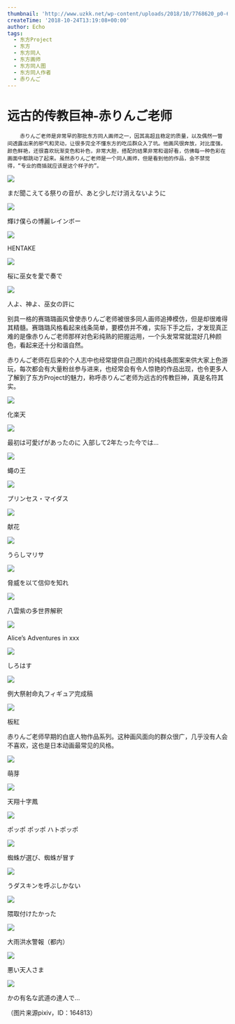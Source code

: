 ```yaml
---
thumbnail: 'http://www.uzkk.net/wp-content/uploads/2018/10/7768620_p0-641x510.jpg'
createTime: '2018-10-24T13:19:08+00:00'
author: Echo
tags:
  - 东方Project
  - 东方
  - 东方同人
  - 东方画师
  - 东方同人图
  - 东方同人作者
  - 赤りんご
---
```


# 远古的传教巨神-赤りんご老师

		赤りんご老师是非常早的那批东方同人画师之一，因其高超且稳定的质量，以及偶然一瞥间透露出来的邪气和灵动，让很多完全不懂东方的吃瓜群众入了坑。他画风很奔放，对比度强，颜色鲜艳，还很喜欢玩渐变色和补色，非常大胆，搭配的结果非常和谐好看，仿佛每一种色彩在画面中都跳动了起来。虽然赤りんご老师是一个同人画师，但是看到他的作品，会不禁觉得，“专业的商插就应该是这个样子的”。

![](http://www.uzkk.net/wp-content/uploads/2018/10/15423619_p0.jpg)

まだ聞こえてる祭りの音が、あと少しだけ消えないように

![](http://www.uzkk.net/wp-content/uploads/2018/10/12509457_p0.jpg)

輝け僕らの博麗レインボー

![](http://www.uzkk.net/wp-content/uploads/2018/10/20955223_p0.jpg)

HENTAKE

![](http://www.uzkk.net/wp-content/uploads/2018/10/9109309_p0.jpg)

桜に巫女を愛で奏で

![](http://www.uzkk.net/wp-content/uploads/2018/10/5189708_p0.jpg)

人よ、神よ、巫女の許に

别具一格的赛璐璐画风曾使赤りんご老师被很多同人画师追捧模仿，但是却很难得其精髓。赛璐璐风格看起来线条简单，要模仿并不难，实际下手之后，才发现真正难的是像赤りんご老师那样对色彩纯熟的把握运用，一个头发常常就混好几种颜色，看起来还十分和谐自然。

赤りんご老师在后来的个人志中也经常提供自己图片的纯线条图案来供大家上色游玩，每次都会有大量粉丝参与进来，也经常会有令人惊艳的作品出现，也令更多人了解到了东方Project的魅力，称呼赤りんご老师为远古的传教巨神，真是名符其实。

![](http://www.uzkk.net/wp-content/uploads/2018/10/9470597_p0.jpg)

化楽天

![](http://www.uzkk.net/wp-content/uploads/2018/10/12887452_p0.jpg)

最初は可愛げがあったのに 入部して2年たった今では…

![](http://www.uzkk.net/wp-content/uploads/2018/10/32219109_p0.jpg)

蠅の王

![](http://www.uzkk.net/wp-content/uploads/2018/10/9122008_p0.jpg)

プリンセス・マイダス

![](http://www.uzkk.net/wp-content/uploads/2018/10/32412923_p0.jpg)

献花

![](http://www.uzkk.net/wp-content/uploads/2018/10/4971830_p0.jpg)

うらしマリサ

![](http://www.uzkk.net/wp-content/uploads/2018/10/4952904_p0.jpg)

脅威を以て信仰を知れ

![](http://www.uzkk.net/wp-content/uploads/2018/10/3309131_p0.jpg)

八雲紫の多世界解釈

![](http://www.uzkk.net/wp-content/uploads/2018/10/2387057_p0.jpg)

Alice’s Adventures in xxx

![](http://www.uzkk.net/wp-content/uploads/2018/10/7501522_p0.jpg)

しろはす

![](http://www.uzkk.net/wp-content/uploads/2018/10/9320648_p0.jpg)

例大祭射命丸フィギュア完成稿

![](http://www.uzkk.net/wp-content/uploads/2018/10/2522295_p0.jpg)

板紅

赤りんご老师早期的白底人物作品系列。这种画风面向的群众很广，几乎没有人会不喜欢，这也是日本动画最常见的风格。

![](http://www.uzkk.net/wp-content/uploads/2018/10/2512207_p0.jpg)

萌芽

![](http://www.uzkk.net/wp-content/uploads/2018/10/1450936_p0.jpg)

天翔十字鳳

![](http://www.uzkk.net/wp-content/uploads/2018/10/1438991_p0.jpg)

ポッポ ポッポ ハトポッポ

![](http://www.uzkk.net/wp-content/uploads/2018/10/1424738_p0.jpg)

蜘蛛が選び、蜘蛛が冒す

![](http://www.uzkk.net/wp-content/uploads/2018/10/1417332_p0.jpg)

うダスキンを呼ぶしかない

![](http://www.uzkk.net/wp-content/uploads/2018/10/1377034_p0.jpg)

隈取付けたかった

![](http://www.uzkk.net/wp-content/uploads/2018/10/1308714_p0.jpg)

大雨洪水警報（都内）

![](http://www.uzkk.net/wp-content/uploads/2018/10/1270940_p0.jpg)

悪い天人さま

![](http://www.uzkk.net/wp-content/uploads/2018/10/1103431_p0.jpg)

かの有名な武道の達人で…

（图片来源pixiv，ID：164813）
